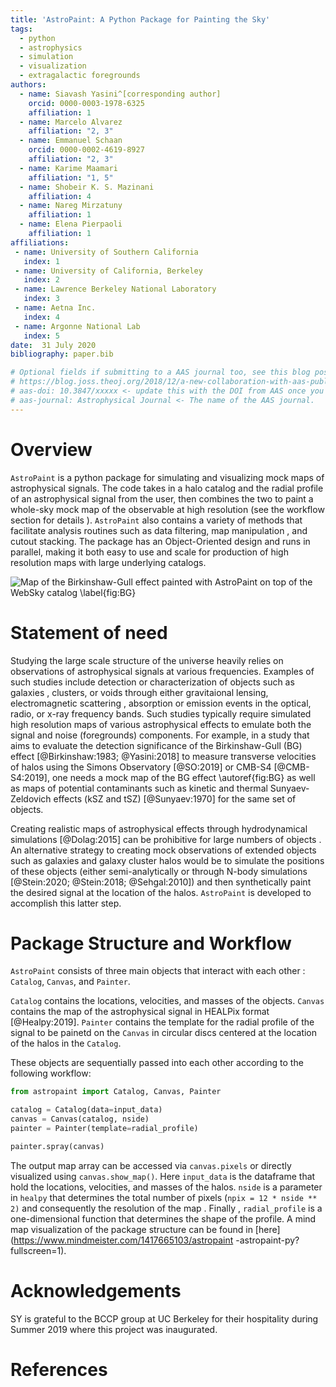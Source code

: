 ```yaml
---
title: 'AstroPaint: A Python Package for Painting the Sky'
tags:
  - python
  - astrophysics
  - simulation
  - visualization
  - extragalactic foregrounds
authors:
  - name: Siavash Yasini^[corresponding author]
    orcid: 0000-0003-1978-6325
    affiliation: 1 
  - name: Marcelo Alvarez 
    affiliation: "2, 3"
  - name: Emmanuel Schaan 
    orcid: 0000-0002-4619-8927
    affiliation: "2, 3"
  - name: Karime Maamari
    affiliation: "1, 5"
  - name: Shobeir K. S. Mazinani
    affiliation: 4
  - name: Nareg Mirzatuny
    affiliation: 1
  - name: Elena Pierpaoli
    affiliation: 1
affiliations:
 - name: University of Southern California 
   index: 1
 - name: University of California, Berkeley 
   index: 2
 - name: Lawrence Berkeley National Laboratory
   index: 3
 - name: Aetna Inc.
   index: 4
 - name: Argonne National Lab 
   index: 5
date:  31 July 2020
bibliography: paper.bib

# Optional fields if submitting to a AAS journal too, see this blog post:
# https://blog.joss.theoj.org/2018/12/a-new-collaboration-with-aas-publishing
# aas-doi: 10.3847/xxxxx <- update this with the DOI from AAS once you know it.
# aas-journal: Astrophysical Journal <- The name of the AAS journal.
---
```


# Overview 

`AstroPaint` is a python package for simulating and visualizing
 mock maps of astrophysical signals. The
  code takes in a halo catalog and the radial profile of an astrophysical
   signal from the user, then combines the two to paint a whole-sky mock
    map of the observable at
    high resolution (see the workflow section for details
    ). `AstroPaint` also contains a
     variety of methods that
     facilitate analysis routines such as data filtering, map manipulation
     , and cutout stacking. The package has an Object-Oriented design and
      runs in parallel, making it both easy to use and scale for
       production of high resolution
       maps with large underlying catalogs.  
          

![Map of the Birkinshaw-Gull effect painted with AstroPaint on top of the
 WebSky catalog \label{fig:BG}](../images/BG_websky_cover.png)

# Statement of need 

Studying the large scale structure of the universe heavily relies on
 observations of astrophysical signals at various frequencies. Examples of such
  studies include detection or characterization of objects such as galaxies
  , clusters, or voids
   through either gravitaional lensing, electromagnetic scattering
   , absorption or emission events in the optical, radio, or x-ray
    frequency bands. Such studies typically require simulated high resolution
     maps of various astrophysical effects to emulate both the signal and
      noise (foregrounds) components. For example, in a study that aims
       to evaluate the detection significance of the Birkinshaw-Gull (BG)
       effect [@Birkinshaw:1983; @Yasini:2018] to measure transverse
        velocities of halos
        using the Simons
        Observatory [@SO:2019] or CMB-S4 [@CMB-S4:2019], one needs a mock
         map of the BG effect
         \autoref{fig:BG} 
        as well as maps of potential contaminants such as kinetic and
         thermal Sunyaev-Zeldovich effects (kSZ and tSZ) [@Sunyaev:1970] for the
         same set of objects. 
     
Creating realistic maps of astrophysical effects through
 hydrodynamical simulations [@Dolag:2015] can be prohibitive for large
  numbers of objects
 . An alternative strategy to creating mock observations of extended objects
  such as galaxies and galaxy cluster halos would be to simulate the
   positions of these objects (either semi-analytically or through N-body
    simulations [@Stein:2020; @Stein:2018; @Sehgal:2010]) and then synthetically
     paint the
     desired signal at the
     location of the halos. `AstroPaint` is developed to accomplish this
      latter step.  
 
# Package Structure and Workflow 


`AstroPaint` consists of three main objects that interact with each other
\: `Catalog`, `Canvas`, and `Painter`. 


`Catalog` contains the locations, velocities, and masses of the objects. 
`Canvas` contains the map of the astrophysical signal in HEALPix format
 [@Healpy:2019]. 
`Painter` contains the template for the radial profile of the signal to be
 painetd on the `Canvas` in circular discs centered at the location of the
  halos in the
  `Catalog`.   

 These objects are sequentially passed into each other according to the
  following workflow: 

```python
from astropaint import Catalog, Canvas, Painter

catalog = Catalog(data=input_data)
canvas = Canvas(catalog, nside)
painter = Painter(template=radial_profile)

painter.spray(canvas)
```

The output map array can be accessed via `canvas.pixels` or directly
 visualized using `canvas.show_map()`. Here `input_data` is the dataframe that
  hold the locations, velocities, and
 masses of the halos. `nside` is a parameter in `healpy` that determines the
  total number of pixels (`npix = 12 * nside ** 2)` and
   consequently the resolution of the map . Finally
  , `radial_profile` is a one-dimensional function that determines the shape
   of the profile. A mind map visualization of the package structure can be
    found in [here](https://www.mindmeister.com/1417665103/astropaint
    -astropaint-py?fullscreen=1).   


# Acknowledgements

SY is grateful to the BCCP group at UC Berkeley for their hospitality during
 Summer 2019 where this project was inaugurated.

# References
